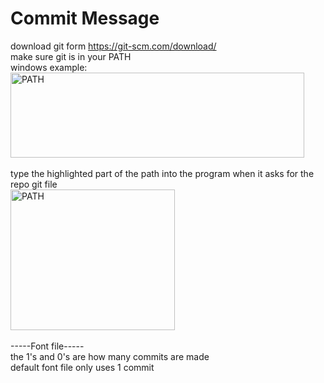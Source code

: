 # Commit Message
download git form https://git-scm.com/download/ <br>
make sure git is in your PATH<br>
windows example: <br>
<img src="https://media.discordapp.net/attachments/542526737075011629/812539947290460191/unknown.png" alt="PATH" width="469.5" height="136.5"> 
<br>
<br>
type the highlighted part of the path into the program when it asks for the repo git file <br>
<img src="https://cdn.discordapp.com/attachments/542526737075011629/812600158105370624/unknown.png" alt="PATH" width="262.5" height="225"> 
<br>
<br>
-----Font file----- <br>
the 1's and 0's are how many commits are made <br>
default font file only uses 1 commit <br>

